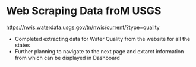 # Web Scraping Data froM USGS 

https://nwis.waterdata.usgs.gov/tn/nwis/current/?type=quality

* Completed extracting data for Water Quality from the website for all the states
* Further planning to navigate to the next page and extarct information from which can be displayed in Dashboard
